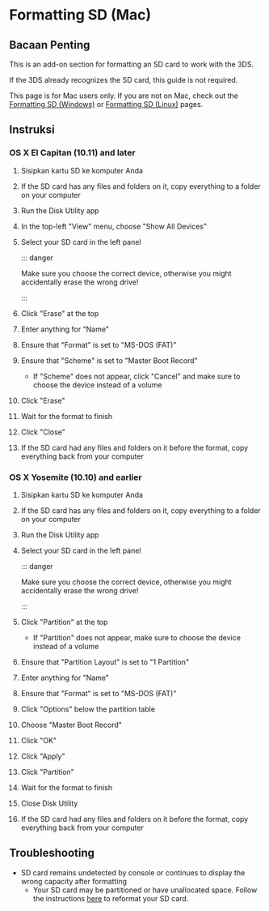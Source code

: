 # Formatting SD (Mac)

## Bacaan Penting

This is an add-on section for formatting an SD card to work with the 3DS.

If the 3DS already recognizes the SD card, this guide is not required.

This page is for Mac users only. If you are not on Mac, check out the [Formatting SD (Windows)](formatting-sd-\(windows\)) or [Formatting SD (Linux)](formatting-sd-\(linux\)) pages.

## Instruksi

### OS X El Capitan (10.11) and later

1. Sisipkan kartu SD ke komputer Anda

2. If the SD card has any files and folders on it, copy everything to a folder on your computer

3. Run the Disk Utility app

4. In the top-left "View" menu, choose "Show All Devices"

5. Select your SD card in the left panel

   ::: danger

   Make sure you choose the correct device, otherwise you might accidentally erase the wrong drive!

   :::

6. Click "Erase" at the top

7. Enter anything for "Name"

8. Ensure that "Format" is set to "MS-DOS (FAT)"

9. Ensure that "Scheme" is set to "Master Boot Record"
   - If "Scheme" does not appear, click "Cancel" and make sure to choose the device instead of a volume

10. Click "Erase"

11. Wait for the format to finish

12. Click "Close"

13. If the SD card had any files and folders on it before the format, copy everything back from your computer

### OS X Yosemite (10.10) and earlier

1. Sisipkan kartu SD ke komputer Anda

2. If the SD card has any files and folders on it, copy everything to a folder on your computer

3. Run the Disk Utility app

4. Select your SD card in the left panel

   ::: danger

   Make sure you choose the correct device, otherwise you might accidentally erase the wrong drive!

   :::

5. Click "Partition" at the top
   - If "Partition" does not appear, make sure to choose the device instead of a volume

6. Ensure that "Partition Layout" is set to "1 Partition"

7. Enter anything for "Name"

8. Ensure that "Format" is set to "MS-DOS (FAT)"

9. Click "Options" below the partition table

10. Choose "Master Boot Record"

11. Click "OK"

12. Click "Apply"

13. Click "Partition"

14. Wait for the format to finish

15. Close Disk Utility

16. If the SD card had any files and folders on it before the format, copy everything back from your computer

## Troubleshooting

- SD card remains undetected by console or continues to display the wrong capacity after formatting
  - Your SD card may be partitioned or have unallocated space. Follow the instructions [here](https://wiki.hacks.guide/wiki/SD_Clean/Mac) to reformat your SD card.
